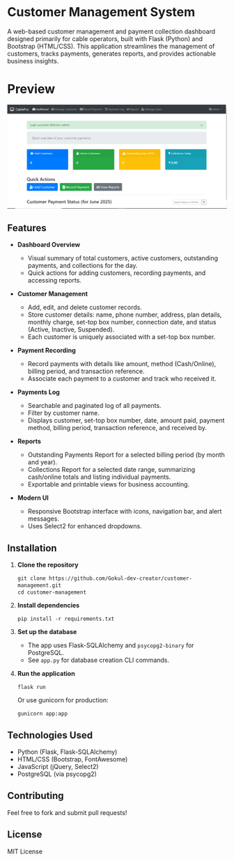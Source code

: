 # Customer Management System

A web-based customer management and payment collection dashboard designed primarily for cable operators, built with Flask (Python) and Bootstrap (HTML/CSS). This application streamlines the management of customers, tracks payments, generates reports, and provides actionable business insights.

# Preview 

<img src="https://github.com/Gokul-dev-creator/Cable-pro/blob/main/static/images/preview.PNG">

## Features

- **Dashboard Overview**
  - Visual summary of total customers, active customers, outstanding payments, and collections for the day.
  - Quick actions for adding customers, recording payments, and accessing reports.

- **Customer Management**
  - Add, edit, and delete customer records.
  - Store customer details: name, phone number, address, plan details, monthly charge, set-top box number, connection date, and status (Active, Inactive, Suspended).
  - Each customer is uniquely associated with a set-top box number.

- **Payment Recording**
  - Record payments with details like amount, method (Cash/Online), billing period, and transaction reference.
  - Associate each payment to a customer and track who received it.

- **Payments Log**
  - Searchable and paginated log of all payments.
  - Filter by customer name.
  - Displays customer, set-top box number, date, amount paid, payment method, billing period, transaction reference, and received by.

- **Reports**
  - Outstanding Payments Report for a selected billing period (by month and year).
  - Collections Report for a selected date range, summarizing cash/online totals and listing individual payments.
  - Exportable and printable views for business accounting.

- **Modern UI**
  - Responsive Bootstrap interface with icons, navigation bar, and alert messages.
  - Uses Select2 for enhanced dropdowns.

## Installation

1. **Clone the repository**
   ```
   git clone https://github.com/Gokul-dev-creator/customer-management.git
   cd customer-management
   ```

2. **Install dependencies**
   ```
   pip install -r requirements.txt
   ```

3. **Set up the database**
   - The app uses Flask-SQLAlchemy and `psycopg2-binary` for PostgreSQL.
   - See `app.py` for database creation CLI commands.

4. **Run the application**
   ```
   flask run
   ```
   Or use gunicorn for production:
   ```
   gunicorn app:app
   ```

## Technologies Used

- Python (Flask, Flask-SQLAlchemy)
- HTML/CSS (Bootstrap, FontAwesome)
- JavaScript (jQuery, Select2)
- PostgreSQL (via psycopg2)

## Contributing

Feel free to fork and submit pull requests!

## License

MIT License
